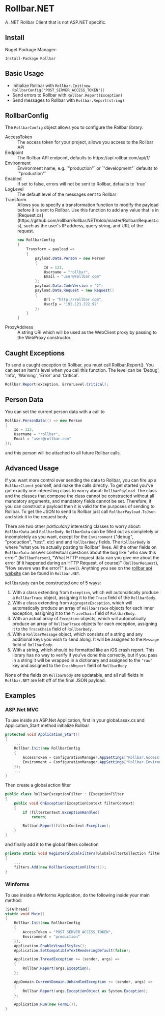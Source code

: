 # Rollbar.NET

A .NET Rollbar Client that is not ASP.NET specific.

## Install

Nuget Package Manager:

    Install-Package Rollbar

## Basic Usage

* Initialize Rollbar with `Rollbar.Init(new RollbarConfig("POST_SERVER_ACCESS_TOKEN"))`
* Send errors to Rollbar with `Rollbar.Report(Exception)`
* Send messages to Rollbar with `Rollbar.Report(string)`

## RollbarConfig

The `RollbarConfig` object allows you to configure the Rollbar library.

  <dl>
<dt>AccessToken
</dt>
<dd>The access token for your project, allows you access to the Rollbar API
</dd>
<dt>Endpoint
</dt>
<dd>The Rollbar API endpoint, defaults to https://api.rollbar.com/api/1/
</dd>
<dt>Environment
</dt>
<dd>Environment name, e.g. `"production"` or `"development"` defaults to `"production"`
</dd>
<dt>Enabled
</dt>
<dd>If set to false, errors will not be sent to Rollbar, defaults to `true`
</dd>
<dt>LogLevel
</dt>
<dd>The default level of the messages sent to Rollbar
</dd>
<dt>Transform
</dt>
<dd>Allows you to specify a transformation function to modify the payload before it is sent to Rollbar. Use this function to add any value that is in [Request.cs](https://github.com/rollbar/Rollbar.NET/blob/master/Rollbar/Request.cs), such as the user's IP address, query string, and URL of the request. 

```csharp
new RollbarConfig
{
    Transform = payload =>
    {
        payload.Data.Person = new Person
        {
            Id = 123,
            Username = "rollbar",
            Email = "user@rollbar.com"
        };
        payload.Data.CodeVersion = "2";
        payload.Data.Request = new Request()
        {
            Url = "http://rollbar.com",
            UserIp = "192.121.222.92"
        };
    }
}
```

</dd>

<dt>ProxyAddress
</dt>
<dd>A string URI which will be used as the WebClient proxy by passing to the WebProxy constructor.
</dd>

</dl>

## Caught Exceptions

To send a caught exception to Rollbar, you must call Rollbar.Report(). You can set an item's level when you call this function. The level can be 'Debug', 'Info', 'Warning', 'Error' and 'Critical'.

```csharp
Rollbar.Report(exception, ErrorLevel.Critical);
```

## Person Data

You can set the current person data with a call to

```csharp
Rollbar.PersonData(() => new Person
{
    Id = 123,
    Username = "rollbar",
    Email = "user@rollbar.com"
});
```

and this person will be attached to all future Rollbar calls.

## Advanced Usage

If you want more control over sending the data to Rollbar, you can fire up a `RollbarClient`
yourself, and make the calls directly. To get started you've got exactly one interesting class
to worry about: `RollbarPayload`. The class and the classes that compose the class cannot be
constructed without all mandatory arguments, and mandatory fields cannot be set.
Therefore, if you can construct a payload then it is valid for the purposes of
sending to Rollbar. To get the JSON to send to Rollbar just call
`RollbarPayload.ToJson` and stick it in the request body.

There are two other *particularly* interesting classes to worry about:
`RollbarData` and `RollbarBody`. `RollbarData` can be filled out as completely
or incompletely as you want, except for the `Environment` ("debug",
"production", "test", etc) and and `RollbarBody` fields. The `RollbarBody` is
where "what you're actually posting to Rollbar" lives. All the other fields on
`RollbarData` answer contextual questions about the bug like "who saw this
error" (`RollbarPerson`), "What HTTP request data can you give me about the
error (if it happened during an HTTP Request, of course)" (`RollbarRequest`),
"How severe was the error?" (`Level`). Anything you see on the
[rollbar api website](https://rollbar.com/docs/api/items_post/) can be found in
`Rollbar.NET`.

`RollbarBody` can be constructed one of 5 ways:

 1. With a class extending from `Exception`, which will automatically produce a
 `RollbarTrace` object, assigning it to the `Trace` field of the `RollbarBody`.
 2. With a class extending from `AggregateException`, which will automatically
 produce an array of `RollbarTrace` objects for each inner exception, assigning
 it to the `TraceChain` field of `RollbarBody`.
 3. With an actual array of `Exception` objects, which will automatically
 produce an array of `RollbarTrace` objects for each exception, assigning
 it to the `TraceChain` field of `RollbarBody`.
 4. With a `RollbarMessage` object, which consists of a string and any
 additional keys you wish to send along. It will be assigned to the `Message`
 field of `RollbarBody`.
 5. With a string, which should be formatted like an iOS crash report. This
 library has no way to verify if you've done this correctly, but if you pass in
 a string it will be wrapped in a dictionary and assigned to the `"raw"` key and
 assigned to the `CrashReport` field of `RollbarBody`

None of the fields on `RollbarBody` are updatable, and all null fields in
`Rollbar.NET` are left off of the final JSON payload.

## Examples

### ASP.Net MVC

To use inside an ASP.Net Application, first in your global.asax.cs and Application_Start method
initialize Rollbar

```csharp
protected void Application_Start()
{
    ...
    Rollbar.Init(new RollbarConfig
    {
        AccessToken = ConfigurationManager.AppSettings["Rollbar.AccessToken"],
        Environment = ConfigurationManager.AppSettings["Rollbar.Environment"]
    });
    ...
}
```

Then create a global action filter

```csharp
public class RollbarExceptionFilter : IExceptionFilter
{
    public void OnException(ExceptionContext filterContext)
    {
        if (filterContext.ExceptionHandled)
            return;

        Rollbar.Report(filterContext.Exception);
    }
}
```

and finally add it to the global filters collection

```csharp
private static void RegisterGlobalFilters(GlobalFilterCollection filters)
{
    ...
    filters.Add(new RollbarExceptionFilter());
}
```

### Winforms

To use inside a Winforms Application, do the following inside your main method:

```csharp
[STAThread]
static void Main()
{
    Rollbar.Init(new RollbarConfig
    {
        AccessToken = "POST_SERVER_ACCESS_TOKEN",
        Environment = "production"
    });
    Application.EnableVisualStyles();
    Application.SetCompatibleTextRenderingDefault(false);

    Application.ThreadException += (sender, args) =>
    {
        Rollbar.Report(args.Exception);
    };

    AppDomain.CurrentDomain.UnhandledException += (sender, args) =>
    {
        Rollbar.Report(args.ExceptionObject as System.Exception);
    };

    Application.Run(new Form1());
}
```
